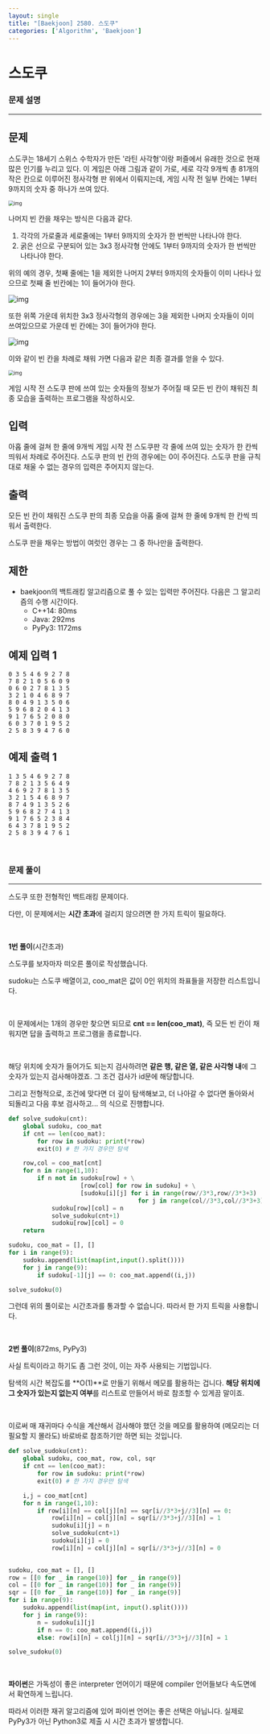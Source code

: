```yaml
---
layout: single
title: "[Baekjoon] 2580. 스도쿠"
categories: ['Algorithm', 'Baekjoon']
---
```




# 스도쿠

### 문제 설명

---

## 문제

스도쿠는 18세기 스위스 수학자가 만든 '라틴 사각형'이랑 퍼즐에서 유래한 것으로 현재 많은 인기를 누리고 있다. 이 게임은 아래 그림과 같이 가로, 세로 각각 9개씩 총 81개의 작은 칸으로 이루어진 정사각형 판 위에서 이뤄지는데, 게임 시작 전 일부 칸에는 1부터 9까지의 숫자 중 하나가 쓰여 있다.

<img src="https://upload.acmicpc.net/508363ac-0289-4a92-a639-427b10d66633/-/preview/" alt="img" style="zoom:67%;" />

나머지 빈 칸을 채우는 방식은 다음과 같다.

1. 각각의 가로줄과 세로줄에는 1부터 9까지의 숫자가 한 번씩만 나타나야 한다.
2. 굵은 선으로 구분되어 있는 3x3 정사각형 안에도 1부터 9까지의 숫자가 한 번씩만 나타나야 한다.

위의 예의 경우, 첫째 줄에는 1을 제외한 나머지 2부터 9까지의 숫자들이 이미 나타나 있으므로 첫째 줄 빈칸에는 1이 들어가야 한다.

![img](https://upload.acmicpc.net/38e505c6-0452-4a56-b01c-760c85c6909b/-/preview/)

또한 위쪽 가운데 위치한 3x3 정사각형의 경우에는 3을 제외한 나머지 숫자들이 이미 쓰여있으므로 가운데 빈 칸에는 3이 들어가야 한다.

![img](https://upload.acmicpc.net/89873d9d-56ae-44f7-adb2-bd5d7e243016/-/preview/)

이와 같이 빈 칸을 차례로 채워 가면 다음과 같은 최종 결과를 얻을 수 있다.

<img src="https://upload.acmicpc.net/fe68d938-770d-46ea-af71-a81076bc3963/-/preview/" alt="img" style="zoom:67%;" />

게임 시작 전 스도쿠 판에 쓰여 있는 숫자들의 정보가 주어질 때 모든 빈 칸이 채워진 최종 모습을 출력하는 프로그램을 작성하시오.

## 입력

아홉 줄에 걸쳐 한 줄에 9개씩 게임 시작 전 스도쿠판 각 줄에 쓰여 있는 숫자가 한 칸씩 띄워서 차례로 주어진다. 스도쿠 판의 빈 칸의 경우에는 0이 주어진다. 스도쿠 판을 규칙대로 채울 수 없는 경우의 입력은 주어지지 않는다.

## 출력

모든 빈 칸이 채워진 스도쿠 판의 최종 모습을 아홉 줄에 걸쳐 한 줄에 9개씩 한 칸씩 띄워서 출력한다.

스도쿠 판을 채우는 방법이 여럿인 경우는 그 중 하나만을 출력한다.

## 제한

* baekjoon의 백트래킹 알고리즘으로 풀 수 있는 입력만 주어진다. 다음은 그 알고리즘의 수행 시간이다.
    * C++14: 80ms
    * Java: 292ms
    * PyPy3: 1172ms

## 예제 입력 1

```
0 3 5 4 6 9 2 7 8
7 8 2 1 0 5 6 0 9
0 6 0 2 7 8 1 3 5
3 2 1 0 4 6 8 9 7
8 0 4 9 1 3 5 0 6
5 9 6 8 2 0 4 1 3
9 1 7 6 5 2 0 8 0
6 0 3 7 0 1 9 5 2
2 5 8 3 9 4 7 6 0
```

## 예제 출력 1

```
1 3 5 4 6 9 2 7 8
7 8 2 1 3 5 6 4 9
4 6 9 2 7 8 1 3 5
3 2 1 5 4 6 8 9 7
8 7 4 9 1 3 5 2 6
5 9 6 8 2 7 4 1 3
9 1 7 6 5 2 3 8 4
6 4 3 7 8 1 9 5 2
2 5 8 3 9 4 7 6 1
```

<br>

### 문제 풀이

---

스도쿠 또한 전형적인 백트래킹 문제이다. 

다만, 이 문제에서는 **시간 초과**에 걸리지 않으려면 한 가지 트릭이 필요하다. 

<br>

**1번 풀이**(시간초과)

스도쿠를 보자마자 떠오른 풀이로 작성했습니다. 

sudoku는 스도쿠 배열이고, coo_mat은 값이 0인 위치의 좌표들을 저장한 리스트입니다. 

<br>

이 문제에서는 1개의 경우만 찾으면 되므로 **cnt == len(coo_mat)**, 즉 모든 빈 칸이 채워지면 답을 출력하고 프로그램을 종료합니다. 

<br>

해당 위치에 숫자가 들어가도 되는지 검사하려면 **같은 행, 같은 열, 같은 사각형 내**에 그 숫자가 있는지 검사해야겠죠. 그 조건 검사가 id문에 해당합니다. 

그리고 전형적으로, 조건에 맞다면 더 깊이 탐색해보고, 더 나아갈 수 없다면 돌아와서 되돌리고 다음 후보 검사하고... 의 식으로 진행합니다. 

```python
def solve_sudoku(cnt):
    global sudoku, coo_mat
    if cnt == len(coo_mat):
        for row in sudoku: print(*row)
        exit(0) # 한 가지 경우만 탐색

    row,col = coo_mat[cnt]
    for n in range(1,10):
        if n not in sudoku[row] + \
                    [row[col] for row in sudoku] + \
                    [sudoku[i][j] for i in range(row//3*3,row//3*3+3)
                                    for j in range(col//3*3,col//3*3+3)]:
            sudoku[row][col] = n
            solve_sudoku(cnt+1)
            sudoku[row][col] = 0
    return

sudoku, coo_mat = [], []
for i in range(9): 
    sudoku.append(list(map(int,input().split())))
    for j in range(9):
        if sudoku[-1][j] == 0: coo_mat.append((i,j))

solve_sudoku(0)
```

그런데 위의 풀이로는 시간초과를 통과할 수 없습니다. 따라서 한 가지 트릭을 사용합니다. 

<br>

**2번 풀이**(872ms, PyPy3)

사실 트릭이라고 하기도 좀 그런 것이, 이는 자주 사용되는 기법입니다. 

탐색의 시간 복잡도를 **O(1)**로 만들기 위해서 메모를 활용하는 겁니다. **해당 위치에 그 숫자가 있는지 없는지 여부**를 리스트로 만들어서 바로 참조할 수 있게끔 말이죠. 

<br>

이로써 매 재귀마다 수식을 계산해서 검사해야 했던 것을 메모를 활용하여 (메모리는 더 필요할 지 몰라도) 바로바로 참조하기만 하면 되는 것입니다. 

```python
def solve_sudoku(cnt):
    global sudoku, coo_mat, row, col, sqr
    if cnt == len(coo_mat):
        for row in sudoku: print(*row)
        exit(0) # 한 가지 경우만 탐색

    i,j = coo_mat[cnt]
    for n in range(1,10):
        if row[i][n] == col[j][n] == sqr[i//3*3+j//3][n] == 0:
            row[i][n] = col[j][n] = sqr[i//3*3+j//3][n] = 1
            sudoku[i][j] = n
            solve_sudoku(cnt+1)
            sudoku[i][j] = 0
            row[i][n] = col[j][n] = sqr[i//3*3+j//3][n] = 0
            

sudoku, coo_mat = [], []
row = [[0 for _ in range(10)] for _ in range(9)]
col = [[0 for _ in range(10)] for _ in range(9)]
sqr = [[0 for _ in range(10)] for _ in range(9)]
for i in range(9): 
    sudoku.append(list(map(int, input().split())))
    for j in range(9):
        n = sudoku[i][j]
        if n == 0: coo_mat.append((i,j))
        else: row[i][n] = col[j][n] = sqr[i//3*3+j//3][n] = 1

solve_sudoku(0)
```

<br>

**파이썬**은 가독성이 좋은 interpreter 언어이기 때문에 compiler 언어들보다 속도면에서 확연하게 느립니다. 

따라서 이러한 재귀 알고리즘에 있어 파이썬 언어는 좋은 선택은 아닙니다. 실제로 PyPy3가 아닌 Python3로 제출 시 시간 초과가 발생합니다. 

